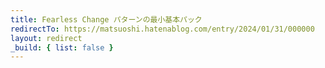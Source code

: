 ```yaml
---
title: Fearless Change パターンの最小基本パック
redirectTo: https://matsuoshi.hatenablog.com/entry/2024/01/31/000000
layout: redirect
_build: { list: false }
---
```

